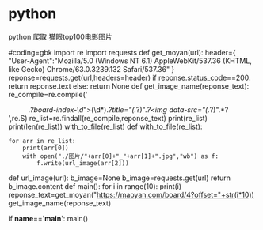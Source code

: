 # python
python 爬取 猫眼top100电影图片

#coding=gbk
import re
import requests
def get_moyan(url):
	header={
		"User-Agent":"Mozilla/5.0 (Windows NT 6.1) AppleWebKit/537.36 (KHTML, like Gecko) Chrome/63.0.3239.132 Safari/537.36"
		}
	reponse=requests.get(url,headers=header)
	if reponse.status_code==200:
		return reponse.text
	else:
		return None
def get_image_name(reponse_text):
	re_compile=re.compile('<dd>.*?board-index-\d*">(\d*).*?title="(.*?)".*?<img data-src="(.*?)".*?</dd>',re.S)
	re_list=re.findall(re_compile,reponse_text)
	print(re_list)
	print(len(re_list))
	with_to_file(re_list)
def with_to_file(re_list):
	
	for arr in re_list:
		print(arr[0])
		with open("./图片/"+arr[0]+"_"+arr[1]+".jpg","wb") as f:
			f.write(url_image(arr[2]))
def url_image(url):
	b_image=None
	b_image=requests.get(url)
	return b_image.content
def main():
	for i in range(10):
		print(i)
		reponse_text=get_moyan("https://maoyan.com/board/4?offset="+str(i*10))
		get_image_name(reponse_text)
	
if __name__=='__main__':
	main()
